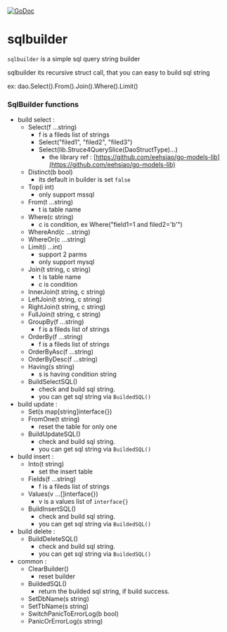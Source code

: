 [![GoDoc](https://godoc.org/github.com/eehsiao/sqlbuilder?status.svg)](https://godoc.org/github.com/eehsiao/sqlbuilder)
# sqlbuilder
`sqlbuilder` is a simple sql query string builder

sqlbuilder its recursive struct call, that you can easy to build sql string

ex: dao.Select().From().Join().Where().Limit()
### SqlBuilder functions
* build select :
    * Select(f ...string)
        * f is a fileds list of strings
        * Select("filed1", "filed2", "filed3")
        * Select(lib.Struce4QuerySlice(DaoStructType)...)
            * the library ref : [https://github.com/eehsiao/go-models-lib](https://github.com/eehsiao/go-models-lib)
    * Distinct(b bool)
        * its default in builder is set `false`
    * Top(i int)
        * only support mssql
    * From(t ...string)
        * t is table name
    * Where(c string)
        * c is condition, ex Where("field1=1 and filed2='b'")
    * WhereAnd(c ...string)
    * WhereOr(c ...string)
    * Limit(i ...int)
        * support 2 parms
        * only support mysql
    * Join(t string, c string)
        * t is table name
        * c is condition
    * InnerJoin(t string, c string)
    * LeftJoin(t string, c string)
    * RightJoin(t string, c string)
    * FullJoin(t string, c string)
    * GroupBy(f ...string)
        * f is a fileds list of strings
    * OrderBy(f ...string)
        * f is a fileds list of strings
    * OrderByAsc(f ...string)
    * OrderByDesc(f ...string)
    * Having(s string)
        * s is having condition string
    * BuildSelectSQL()
        * check and build sql string.
        * you can get sql string via `BuildedSQL()`
* build update :
    * Set(s map[string]interface{})
    * FromOne(t string)
        * reset the table for only one
    * BuildUpdateSQL()
        * check and build sql string.
        * you can get sql string via `BuildedSQL()`
* build insert : 
    * Into(t string)
        * set the insert table
    * Fields(f ...string)
        * f is a fileds list of strings
    * Values(v ...[]interface{})
        * v is a values list of `interface{}`
    * BuildInsertSQL()
        * check and build sql string.
        * you can get sql string via `BuildedSQL()`
* build delete :
    * BuildDeleteSQL()
        * check and build sql string.
        * you can get sql string via `BuildedSQL()`
* common :
    * ClearBuilder()
        * reset builder
    * BuildedSQL()
        * return the builded sql string, if build success.
    * SetDbName(s string)
    * SetTbName(s string)
    * SwitchPanicToErrorLog(b bool)
    * PanicOrErrorLog(s string)